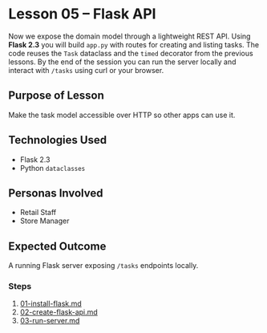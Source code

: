 # Lesson 05 – Flask API

Now we expose the domain model through a lightweight REST API. Using
**Flask 2.3** you will build `app.py` with routes for creating and listing
tasks. The code reuses the `Task` dataclass and the `timed` decorator from the
previous lessons. By the end of the session you can run the server locally and
interact with `/tasks` using curl or your browser.

## Purpose of Lesson

Make the task model accessible over HTTP so other apps can use it.

## Technologies Used

- Flask 2.3
- Python `dataclasses`

## Personas Involved

- Retail Staff
- Store Manager

## Expected Outcome

A running Flask server exposing `/tasks` endpoints locally.

### Steps

1. [01-install-flask.md](01-install-flask.md)
2. [02-create-flask-api.md](02-create-flask-api.md)
3. [03-run-server.md](03-run-server.md)
